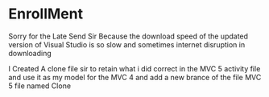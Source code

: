 # EnrollMent
Sorry for the Late Send Sir Because the download speed  of the updated version of Visual Studio is so slow and sometimes internet disruption in downloading



I Created A clone file sir to retain what i did correct in the MVC 5 activity file and use it as my model for the MVC 4 and add a new brance of the file MVC 5 file named Clone
